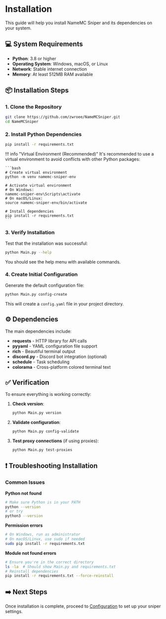 # Installation

This guide will help you install NameMC Sniper and its dependencies on your system.

## :computer: System Requirements

- **Python**: 3.8 or higher
- **Operating System**: Windows, macOS, or Linux
- **Network**: Stable internet connection
- **Memory**: At least 512MB RAM available

## :package: Installation Steps

### 1. Clone the Repository

```bash
git clone https://github.com/zwroee/NameMCSniper.git
cd NameMCSniper
```

### 2. Install Python Dependencies

```bash
pip install -r requirements.txt
```

!!! info "Virtual Environment (Recommended)"
    It's recommended to use a virtual environment to avoid conflicts with other Python packages:
    
    ```bash
    # Create virtual environment
    python -m venv namemc-sniper-env
    
    # Activate virtual environment
    # On Windows:
    namemc-sniper-env\Scripts\activate
    # On macOS/Linux:
    source namemc-sniper-env/bin/activate
    
    # Install dependencies
    pip install -r requirements.txt
    ```

### 3. Verify Installation

Test that the installation was successful:

```bash
python Main.py --help
```

You should see the help menu with available commands.

### 4. Create Initial Configuration

Generate the default configuration file:

```bash
python Main.py config-create
```

This will create a `config.yaml` file in your project directory.

## :gear: Dependencies

The main dependencies include:

- **requests** - HTTP library for API calls
- **pyyaml** - YAML configuration file support
- **rich** - Beautiful terminal output
- **discord.py** - Discord bot integration (optional)
- **schedule** - Task scheduling
- **colorama** - Cross-platform colored terminal text

## :white_check_mark: Verification

To ensure everything is working correctly:

1. **Check version**:
   ```bash
   python Main.py version
   ```

2. **Validate configuration**:
   ```bash
   python Main.py config-validate
   ```

3. **Test proxy connections** (if using proxies):
   ```bash
   python Main.py test-proxies
   ```

## :exclamation: Troubleshooting Installation

### Common Issues

**Python not found**
```bash
# Make sure Python is in your PATH
python --version
# or try
python3 --version
```

**Permission errors**
```bash
# On Windows, run as administrator
# On macOS/Linux, use sudo if needed
sudo pip install -r requirements.txt
```

**Module not found errors**
```bash
# Ensure you're in the correct directory
ls -la  # Should show Main.py and requirements.txt
# Reinstall dependencies
pip install -r requirements.txt --force-reinstall
```

## :arrow_right: Next Steps

Once installation is complete, proceed to [Configuration](configuration.md) to set up your sniper settings.
